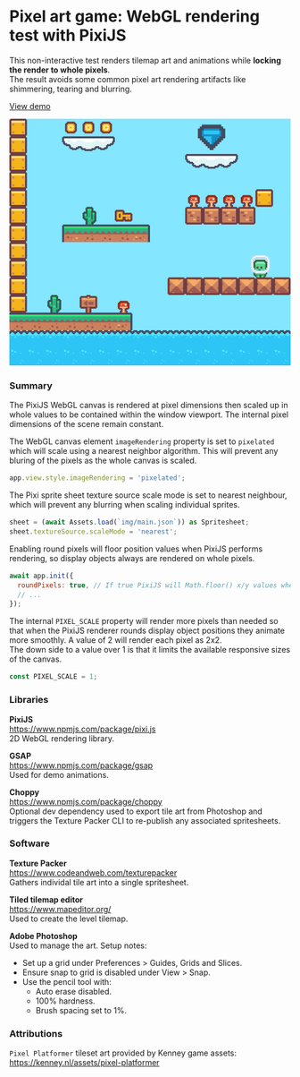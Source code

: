 # Pixel art game: WebGL rendering test with PixiJS

This non-interactive test renders tilemap art and animations while  **locking the render to whole pixels**.   
The result avoids some common pixel art rendering artifacts like shimmering, tearing and blurring.

[View demo](https://loksland.github.io/pixel-art-game-test/)

![demo render](demorender.png)

### Summary
The PixiJS WebGL canvas is rendered at pixel dimensions then scaled up in whole values to be contained within the window viewport. The internal pixel dimensions of the scene remain constant.

The WebGL canvas element `imageRendering` property is set to `pixelated` which will scale using a nearest neighbor algorithm. This will prevent any bluring of the pixels as the whole canvas is scaled.
```js
app.view.style.imageRendering = 'pixelated';
```

The Pixi sprite sheet texture source scale mode is set to nearest neighbour, which will prevent any blurring when scaling individual sprites.
```js
sheet = (await Assets.load(`img/main.json`)) as Spritesheet;
sheet.textureSource.scaleMode = 'nearest';
```

Enabling round pixels will floor position values when PixiJS performs rendering, so display objects always are rendered on whole pixels. 
```js
await app.init({     
  roundPixels: true, // If true PixiJS will Math.floor() x/y values when rendering, stopping pixel interpolation. Advantages can include sharper image quality (like text) and faster rendering on canvas. The main disadvantage is movement of objects 
  // ...    
});
```

The internal `PIXEL_SCALE` property will render more pixels than needed so that when the PixiJS renderer rounds display object positions they animate more smoothly. A value of 2 will render each pixel as 2x2.  
The down side to a value over 1 is that it limits the available responsive sizes of the canvas.
```js
const PIXEL_SCALE = 1;
```

### Libraries

**PixiJS**  
https://www.npmjs.com/package/pixi.js  
2D WebGL rendering library.

**GSAP**  
https://www.npmjs.com/package/gsap  
Used for demo animations.

**Choppy**    
https://www.npmjs.com/package/choppy  
Optional dev dependency used to export tile art from Photoshop and triggers the Texture Packer CLI to re-publish any associated spritesheets.

### Software

**Texture Packer**    
https://www.codeandweb.com/texturepacker  
Gathers individal tile art into a single spritesheet.

**Tiled tilemap editor**  
https://www.mapeditor.org/  
Used to create the level tilemap.

**Adobe Photoshop**  
Used to manage the art. Setup notes:
- Set up a grid under Preferences > Guides, Grids and Slices.
- Ensure snap to grid is disabled under View > Snap.
- Use the pencil tool with:
  - Auto erase disabled.
  - 100% hardness.
  - Brush spacing set to 1%.

### Attributions

`Pixel Platformer` tileset art provided by Kenney game assets:   
https://kenney.nl/assets/pixel-platformer

